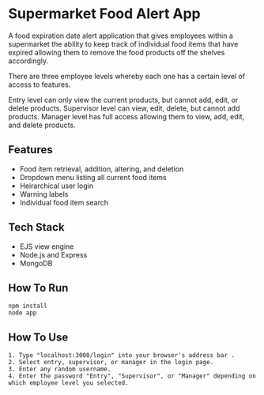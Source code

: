 
# Supermarket Food Alert App
A food expiration date alert application that gives employees within a supermarket the ability to keep track of individual food items that have expired allowing them to remove the food products off the shelves accordingly.

There are three employee levels whereby each one has a certain level of access to features.

Entry level can only view the current products, but cannot add, edit, or delete products.
Supervisor level can view, edit, delete, but cannot add products.
Manager level has full access allowing them to view, add, edit, and delete products. 





## Features
- Food item retrieval, addition, altering, and deletion
- Dropdown menu listing all current food items
- Heirarchical user login
- Warning labels 
- Individual food item search
## Tech Stack
- EJS view engine
- Node.js and Express
- MongoDB
## How To Run
```
npm install     
node app
```
## How To Use
    1. Type "localhost:3000/login" into your browser's address bar .
    2. Select entry, supervisor, or manager in the login page.
    3. Enter any random username.
    4. Enter the password "Entry", "Supervisor", or "Manager" depending on which employee level you selected.